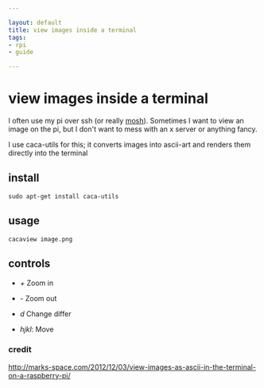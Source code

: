 ```yaml
---

layout: default
title: view images inside a terminal
tags: 
- rpi
- guide

---
```



# view images inside a terminal

I often use my pi over ssh (or really [mosh](mosh-tmux)). Sometimes I want to view an image on the pi, but I don't want to mess with an x server or anything fancy. 

I use caca-utils for this; it converts images into ascii-art and renders them directly into the terminal

## install

	sudo apt-get install caca-utils

## usage

	cacaview image.png

## controls

*	*+* Zoom in

*	*-* Zoom out

*	*d* Change differ

*	*hjkl*: Move

### credit

http://marks-space.com/2012/12/03/view-images-as-ascii-in-the-terminal-on-a-raspberry-pi/